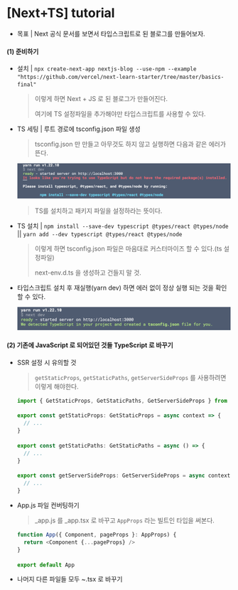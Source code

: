 # [Next+TS] tutorial

- 목표 | Next 공식 문서를 보면서 타입스크립트로 된 블로그를 만들어보자.



#### (1) 준비하기

- 설치 | `npx create-next-app nextjs-blog --use-npm --example "https://github.com/vercel/next-learn-starter/tree/master/basics-final"`

  > 이렇게 하면 Next + JS 로 된 블로그가 만들어진다.
  >
  > 여기에 TS 설정파일을 추가해야만 타입스크립트를 사용할 수 있다.

- TS 세팅 | 루트 경로에 tsconfig.json 파일 생성

  > tsconfig.json 만 만들고 아무것도 하지 않고 실행하면 다음과 같은 에러가 뜬다.

  <img src="https://github.com/uu29/TIL/blob/main/images/Screenshot_2020-10-18%2013.04.40_pPO1We.png?raw=true" style="zoom:50%;" />

  > TS를 설치하고 패키지 파일을 설정하라는 뜻이다.

- TS 설치 | `npm install --save-dev typescript @types/react @types/node` || `yarn add --dev typescript @types/react @types/node`

  > 이렇게 하면 tsconfig.json 파일은 마음대로 커스터마이즈 할 수 있다.(ts 설정파일)
  >
  > next-env.d.ts 을 생성하고 건들지 말 것.

- 타입스크립트 설치 후 재실행(yarn dev) 하면 에러 없이 정상 실행 되는 것을 확인할 수 있다.

  <img src="https://github.com/uu29/TIL/blob/main/images/Screenshot_2020-10-18%2013.11.11_5EiOcC.png?raw=true" style="zoom:50%;" />



#### (2) 기존에 JavaScript 로 되어있던 것들 TypeScript 로 바꾸기

- SSR 설정 시 유의할 것

  > `getStaticProps`, `getStaticPaths`, `getServerSideProps` 를 사용하려면 이렇게 해야한다.

  ```javascript
  import { GetStaticProps, GetStaticPaths, GetServerSideProps } from 'next'
  
  export const getStaticProps: GetStaticProps = async context => {
    // ...
  }
  
  export const getStaticPaths: GetStaticPaths = async () => {
    // ...
  }
  
  export const getServerSideProps: GetServerSideProps = async context => {
    // ...
  }
  ```

- App.js 파일 컨버팅하기

  > _app.js 를 _app.tsx 로 바꾸고 `AppProps` 라는 빌트인 타입을 써본다.

  ```javascript
  function App({ Component, pageProps }: AppProps) {
    return <Component {...pageProps} />
  }
  
  export default App
  ```

- 나머지 다른 파일들 모두 ~.tsx 로 바꾸기

  